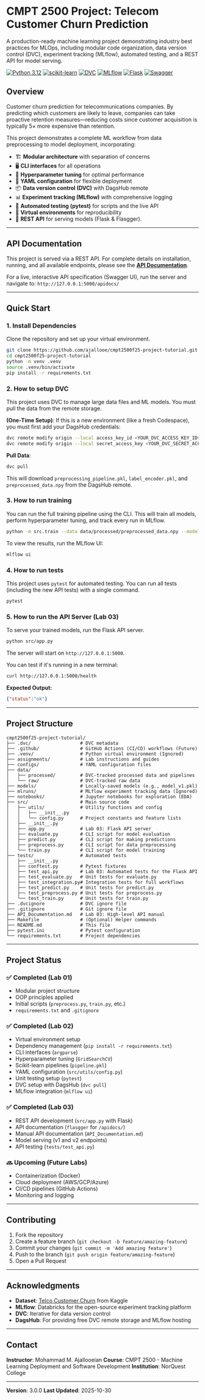 # CMPT 2500 Project: Telecom Customer Churn Prediction

A production-ready machine learning project demonstrating industry best practices for MLOps, including modular code organization, data version control (DVC), experiment tracking (MLflow), automated testing, and a REST API for model serving.

[![Python 3.12](https://img.shields.io/badge/python-3.12-blue.svg)](https://www.python.org/downloads/)
[![scikit-learn](https://img.shields.io/badge/scikit--learn-1.7.2-orange.svg)](https://scikit-learn.org/)
[![DVC](https://img.shields.io/badge/DVC-3.63.0-945DD6.svg)](https://dvc.org/)
[![MLflow](https://img.shields.io/badge/MLflow-3.5.1-0194E2.svg)](https://mlflow.org/)
[![Flask](https://img.shields.io/badge/Flask-000000?style=flat&logo=flask&logoColor=white)](https://flask.palletsprojects.com/)
[![Swagger](https://img.shields.io/badge/Swagger-85EA2D?style=flat&logo=swagger&logoColor=black)](https://swagger.io/)

## Overview

Customer churn prediction for telecommunications companies. By predicting which customers are likely to leave, companies can take proactive retention measures—reducing costs since customer acquisition is typically 5× more expensive than retention.

This project demonstrates a complete ML workflow from data preprocessing to model deployment, incorporating:

- 🏗️ **Modular architecture** with separation of concerns
- 🖥️ **CLI interfaces** for all operations
- 🔧 **Hyperparameter tuning** for optimal performance
- 📝 **YAML configuration** for flexible deployment
- 📦 **Data version control (DVC)** with DagsHub remote
- 📊 **Experiment tracking (MLflow)** with comprehensive logging
- 🧪 **Automated testing (pytest)** for scripts and the live API
- 🐍 **Virtual environments** for reproducibility
- 🐳 **REST API** for serving models (Flask & Flasgger).

---

## API Documentation

This project is served via a REST API. For complete details on installation, running, and all available endpoints, please see the **[API Documentation](./API_Documentation.md)**.

For a live, interactive API specification (Swagger UI), run the server and navigate to:
`http://127.0.0.1:5000/apidocs/`

---

## Quick Start

### 1. Install Dependencies

Clone the repository and set up your virtual environment.

```sh
git clone https://github.com/ajallooe/cmpt2500f25-project-tutorial.git
cd cmpt2500f25-project-tutorial
python -m venv .venv
source .venv/bin/activate
pip install -r requirements.txt
```

### 2. How to setup DVC

This project uses DVC to manage large data files and ML models. You must pull the data from the remote storage.

**(One-Time Setup)**: If this is a new environment (like a fresh Codespace), you must first add your DagsHub credentials:

```sh
dvc remote modify origin --local access_key_id <YOUR_DVC_ACCESS_KEY_ID>
dvc remote modify origin --local secret_access_key <YOUR_DVC_SECRET_ACCESS_KEY>
```

**Pull Data**:

```sh
dvc pull
```

This will download `preprocessing_pipeline.pkl`, `label_encoder.pkl`, and `preprocessed_data.npy` from the DagsHub remote.

### 3. How to run training

You can run the full training pipeline using the CLI. This will train all models, perform hyperparameter tuning, and track every run in MLflow.

```sh
python -m src.train --data data/processed/preprocessed_data.npy --model all --tune
```

To view the results, run the MLflow UI:

```sh
mlflow ui
```

### 4. How to run tests

This project uses `pytest` for automated testing. You can run all tests (including the new API tests) with a single command.

```sh
pytest
```

### 5. How to run the API Server (Lab 03)

To serve your trained models, run the Flask API server.

```sh
python src/app.py
```

The server will start on `http://127.0.0.1:5000`.

You can test if it's running in a new terminal:

```sh
curl http://127.0.0.1:5000/health
```

**Expected Output:**

```json
{"status":"ok"}
```

---

## Project Structure

```output
cmpt2500f25-project-tutorial/
├── .dvc/                  # DVC metadata
├── .github/               # GitHub Actions (CI/CD) workflows (Future)
├── .venv/                 # Python virtual environment (Ignored)
├── assignments/           # Lab instructions and guides
├── configs/               # YAML configuration files
├── data/
│   ├── processed/         # DVC-tracked processed data and pipelines
│   └── raw/               # DVC-tracked raw data
├── models/                # Locally-saved models (e.g., model_v1.pkl)
├── mlruns/                # MLflow experiment tracking data (Ignored)
├── notebooks/             # Jupyter notebooks for exploration (EDA)
├── src/                   # Main source code
│   ├── utils/             # Utility functions and config
│   │   ├── __init__.py
│   │   └── config.py      # Project constants and feature lists
│   ├── __init__.py
│   ├── app.py             # Lab 03: Flask API server
│   ├── evaluate.py        # CLI script for model evaluation
│   ├── predict.py         # CLI script for making predictions
│   ├── preprocess.py      # CLI script for data preprocessing
│   └── train.py           # CLI script for model training
├── tests/                 # Automated tests
│   ├── __init__.py
│   ├── conftest.py        # Pytest fixtures
│   ├── test_api.py        # Lab 03: Automated tests for the Flask API
│   ├── test_evaluate.py   # Unit tests for evaluate.py
│   ├── test_integration.py# Integration tests for full workflows
│   ├── test_predict.py    # Unit tests for predict.py
│   ├── test_preprocess.py # Unit tests for preprocess.py
│   └── test_train.py      # Unit tests for train.py
├── .dvcignore             # DVC ignore file
├── .gitignore             # Git ignore file
├── API_Documentation.md   # Lab 03: High-level API manual
├── Makefile               # (Optional) Helper commands
├── README.md              # This file
├── pytest.ini             # Pytest configuration
└── requirements.txt       # Project dependencies
```

---

## Project Status

### ✅ Completed (Lab 01)

- Modular project structure
- OOP principles applied
- Initial scripts (`preprocess.py`, `train.py`, etc.)
- `requirements.txt` and `.gitignore`

### ✅ Completed (Lab 02)

- Virtual environment setup
- Dependency management (`pip install -r requirements.txt`)
- CLI interfaces (`argparse`)
- Hyperparameter tuning (`GridSearchCV`)
- Scikit-learn pipelines (`pipeline.pkl`)
- YAML configuration (`src/utils/config.py`)
- Unit testing setup (`pytest`)
- DVC setup with DagsHub (`dvc pull`)
- MLflow integration (`mlflow ui`)

### ✅ Completed (Lab 03)

- REST API development (`src/app.py` with Flask)
- API documentation (`flasgger` for `/apidocs/`)
- Manual API documentation (`API_Documentation.md`)
- Model serving (v1 and v2 endpoints)
- API testing (`tests/test_api.py`)

### 🔜 Upcoming (Future Labs)

- Containerization (Docker)
- Cloud deployment (AWS/GCP/Azure)
- CI/CD pipelines (GitHub Actions)
- Monitoring and logging

---

## Contributing

1. Fork the repository
2. Create a feature branch (`git checkout -b feature/amazing-feature`)
3. Commit your changes (`git commit -m 'Add amazing feature'`)
4. Push to the branch (`git push origin feature/amazing-feature`)
5. Open a Pull Request

---

## Acknowledgments

- **Dataset**: [Telco Customer Churn](https://www.kaggle.com/blastchar/telco-customer-churn) from Kaggle
- **MLflow**: Databricks for the open-source experiment tracking platform
- **DVC**: Iterative for data version control
- **DagsHub**: For providing free DVC remote storage and MLflow hosting

---

## Contact

**Instructor**: Mohammad M. Ajallooeian
**Course**: CMPT 2500 - Machine Learning Deployment and Software Development
**Institution**: NorQuest College

---

**Version**: 3.0.0
**Last Updated**: 2025-10-30
